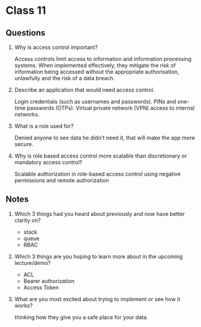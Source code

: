 # Class 11

## Questions
1. Why is access control important?

    Access controls limit access to information and information processing systems. When implemented effectively, they mitigate the risk of information being accessed without the appropriate authorisation, unlawfully and the risk of a data breach.
    
1. Describe an application that would need access control.

    Login credentials (such as usernames and passwords). PINs and one-time passwords (OTPs). Virtual private network (VPN) access to internal networks.
1. What is a role used for?

    Denied anyone to see data he didn't need it, that will make the app more secure.
1. Why is role based access control more scalable than discretionary or mandatory access control?

    Scalable authorization in role-based access control using negative permissions and remote authorization


## Notes
1. Which 3 things had you heard about previously and now have better clarity on?
    * stack
    * queue
    * RBAC
1. Which 3 things are you hoping to learn more about in the upcoming lecture/demo?
    * ACL
    * Bearer authorization
    * Access Token
1. What are you most excited about trying to implement or see how it works?

    thinking how they give you a safe place for your data.